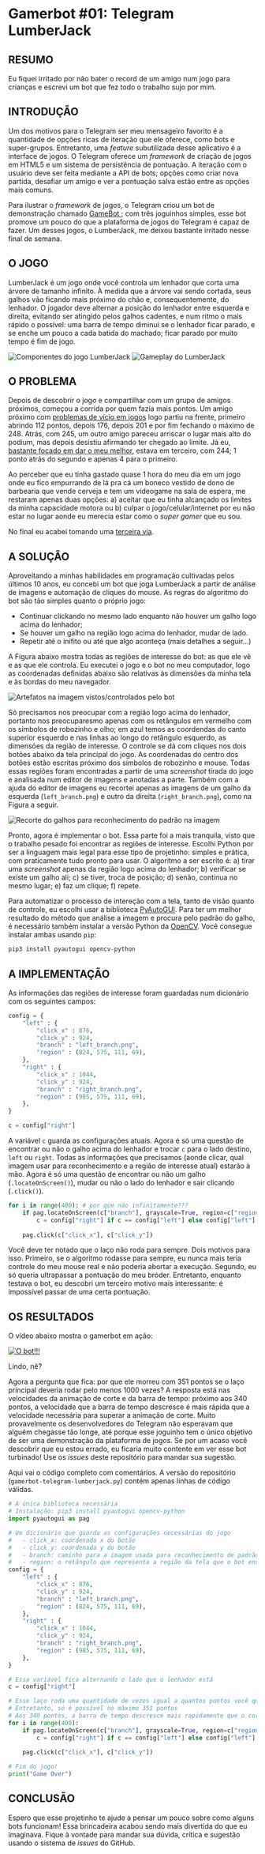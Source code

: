 # Gamerbot #01: Telegram LumberJack

## RESUMO

Eu fiquei irritado por não bater o record de um amigo num jogo para crianças e escrevi um bot que fez todo o trabalho sujo por mim.

## INTRODUÇÃO

Um dos motivos para o Telegram ser meu mensageiro favorito é a quantidade de opções ricas de iteração que ele oferece, como bots e super-grupos. Entretanto, uma *feature* subutilizada desse aplicativo é a interface de jogos. O Telegram oferece um *framework* de criação de jogos em HTML5 e um sistema de persistência de pontuação. A iteração com o usuário deve ser feita mediante a API de bots; opções como criar nova partida, desafiar um amigo e ver a pontuação salva estão entre as opções mais comuns.

Para ilustrar o *framework* de jogos, o Telegram criou um bot de demonstração chamado [GameBot ](https://t.me/gamebot); com três joguinhos simples, esse bot promove um pouco do que a plataforma de jogos do Telegram é capaz de fazer. Um desses jogos, o LumberJack, me deixou bastante irritado nesse final de semana.

## O JOGO

LumberJack é um jogo onde você controla um lenhador que corta uma árvore de tamanho infinito. À medida que a árvore vai sendo cortada, seus galhos vão ficando mais próximo do chão e, consequentemente, do lenhador. O jogador deve alternar a posição do lenhador entre esquerda e direita, evitando ser atingido pelos galhos cadentes, e num ritmo o mais rápido o possível: uma barra de tempo diminui se o lenhador ficar parado, e se enche um pouco a cada batida do machado; ficar parado por muito tempo é fim de jogo.

![Componentes do jogo LumberJack](https://i.imgur.com/iWq3ZSK.png)
![Gameplay do LumberJack](https://i.imgur.com/NdtmpyW.gif)

## O PROBLEMA

Depois de descobrir o jogo e compartilhar com um grupo de amigos próximos, começou a corrida por quem fazia mais pontos. Um amigo próximo com [problemas de vício em jogos](https://www.urbandictionary.com/define.php?term=Gamers) logo partiu na frente, primeiro abrindo 112 pontos, depois 176, depois 201 e por fim fechando o máximo de 248. Atrás, com 245, um outro amigo pareceu arriscar o lugar mais alto do podium, mas depois desistiu afirmando ter chegado ao limite. Já eu, [bastante focado em dar o meu melhor](https://www.urbandictionary.com/define.php?term=competitious), estava em terceiro, com 244; 1 ponto atrás do segundo e apenas 4 para o primeiro.

Ao perceber que eu tinha gastado quase 1 hora do meu dia em um jogo onde eu fico empurrando de lá pra cá um boneco vestido de dono de barbearia que vende cerveja e tem um videogame na sala de espera, me restaram apenas duas opções: a) aceitar que eu tinha alcançado os limites da minha capacidade motora ou b) culpar o jogo/celular/internet por eu não estar no lugar aonde eu merecia estar como o *super gamer* que eu sou.

No final eu acabei tomando uma [terceira via](https://pcb.org.br/portal2/25449/o-centrao-o-centroavante-e-o-cartao-amarelo/).

## A SOLUÇÃO

Aproveitando a minhas habilidades em programação cultivadas pelos últimos 10 anos, eu concebi um bot que joga LumberJack a partir de análise de imagens e automação de cliques do mouse. As regras do algoritmo do bot são tão simples quanto o próprio jogo:

 - Continuar clickando no mesmo lado enquanto não houver um galho logo acima do lenhador;
 - Se houver um galho na região logo acima do lenhador, mudar de lado.
 - Repetir até o inifito ou até que algo aconteça (mais detalhes a seguir...)

A Figura abaixo mostra todas as regiões de interesse do bot: as que ele vê e as que ele controla. Eu executei o jogo e o bot no meu computador, logo as coordenadas definidas abaixo são relativas às dimensões da minha tela e às bordas do meu navegador.

![Artefatos na imagem vistos/controlados pelo bot](https://i.imgur.com/9Np1hGH.png)

Só precisamos nos preocupar com a região logo acima do lenhador, portanto nos preocuparesmo apenas com os retângulos em vermelho com os símbolos de robozinho e olho; em azul temos as coordendas do canto superior esquerdo e nas linhas ao longo do retângulo esquerdo, as dimensões da região de interesse. O controle se dá com cliques nos dois botões abaixo da tela principal do jogo. As coordenadas do centro dos botões estão escritas próximo dos símbolos de robozinho e mouse. Todas essas regiões foram encontradas a partir de uma *screenshot* tirada do jogo e analisada num editor de imagens e anotadas a parte. Também com a ajuda do editor de imagens eu recortei apenas as imagens de um galho da esquerda (`left_branch.png`) e outro da direita (`right_branch.png`), como na Figura a seguir.

![Recorte do galhos para reconhecimento do padrão na imagem](https://i.imgur.com/t4wYxeJ.png)

Pronto, agora é implementar o bot. Essa parte foi a mais tranquila, visto que o trabalho pesado foi encontrar as regiões de interesse. Escolhi Python por ser a linguagem mais legal para esse tipo de projetinho: simples e prática, com praticamente tudo pronto para usar. O algoritmo a ser escrito é: a) tirar uma *screenshot* apenas da região logo acima do lenhador; b) verificar se existe um galho ali; c) se tiver, troca de posição; d) senão, continua no mesmo lugar; e) faz um clique; f) repete.

Para automatizar o processo de intereção com a tela, tanto de visão quanto de controle, eu escolhi usar a biblioteca [PyAutoGUI](https://github.com/asweigart/pyautogui). Para ter um melhor resultado do método que análise a imagem e procura pelo padrão do galho, é necessário também instalar a versão Python da [OpenCV](https://pypi.org/project/opencv-python/). Você consegue instalar ambas usando `pip`:

```python
pip3 install pyautogui opencv-python
```

## A IMPLEMENTAÇÃO

As informações das regiões de interesse foram guardadas num dicionário com os seguintes campos:

```python
config = {
    "left" : {
        "click_x" : 876,
        "click_y" : 924,
        "branch" : "left_branch.png",
        "region" : (824, 575, 111, 69),
    },
    "right" : {
        "click_x" : 1044,
        "click_y" : 924,
        "branch" : "right_branch.png",
        "region" : (985, 575, 111, 69),
    },
}

c = config["right"]
```

A variável `c` guarda as configurações atuais. Agora é só uma questão de encontrar ou não o galho acima do lenhador e trocar `c` para o lado destino, `left` ou `right`. Todas as informações que precisamos (aonde clicar, qual imagem usar para reconhecimento e a região de interesse atual) estarão à mão. Agora é só uma questão de encontrar ou não um galho (`.locateOnScreen()`), mudar ou não o lado do lenhador e sair clicando (`.click()`).

```python
for i in range(400): # por que não infinitamente???
    if pag.locateOnScreen(c["branch"], grayscale=True, region=c["region"], confidence=0.9):
        c = config["right"] if c == config["left"] else config["left"]
    
    pag.click(c["click_x"], c["click_y"])
```

Você deve ter notado que o laço não roda para sempre. Dois motivos para isso. Primeiro, se o algoritmo rodasse para sempre, eu nunca mais teria controle do meu mouse real e não poderia abortar a execução. Segundo, eu só queria ultrapassar a pontuação do meu bróder. Entretanto, enquanto testava o bot, eu descobri um terceiro motivo mais interessante: é impossível passar de uma certa pontuação.

## OS RESULTADOS

O vídeo abaixo mostra o gamerbot em ação:

[![O bot!!!](http://img.youtube.com/vi/9ZJq9pZGWrE/0.jpg)](http://www.youtube.com/watch?v=9ZJq9pZGWrE "Gamerbot Telegram LumberJack")

Lindo, nê?

Agora a pergunta que fica: por que ele morreu com 351 pontos se o laço principal deveria rodar pelo menos 1000 vezes? A resposta está nas velocidades da animação de corte e da barra de tempo: próximo aos 340 pontos, a velocidade que a barra de tempo descresce é mais rápida que a velocidade necessária para superar a animação de corte. Muito provavelmente os desenvolvedores do Telegram não esperavam que alguém chegasse tão longe, até porque esse joguinho tem o único objetivo de ser uma demonstração da plataforma de jogos. Se por um acaso você descobrir que eu estou errado, eu ficaria muito contente em ver esse bot turbinado! Use os *issues* deste repositório para mandar sua sugestão.

Aqui vai o código completo com comentários. A versão do repositório (`gamerbot-telegram-lumberjack.py`) contém apenas linhas de código válidas.

```python
# A única biblioteca necessária
# Instalação: pip3 install pyautogui opencv-python
import pyautogui as pag

# Um dicionário que guarda as configurações necessárias do jogo
#   - click_x: coordenada x do botão
#   - click_y: coordenada y do botão
#   - branch: caminho para a imagem usada para reconhecimento de padrão
#   - region: o retângulo que representa a região da tela que o bot enxerga
config = {
    "left" : {
        "click_x" : 876,
        "click_y" : 924,
        "branch" : "left_branch.png",
        "region" : (824, 575, 111, 69),
    },
    "right" : {
        "click_x" : 1044,
        "click_y" : 924,
        "branch" : "right_branch.png",
        "region" : (985, 575, 111, 69),
    },
}

# Essa variável fica alternando o lado que o lenhador está
c = config["right"]

# Esse laço roda uma quantidade de vezes igual a quantos pontos você quer fazer
# Entretanto, só é possível no máximo 351 pontos
# Aos 340 pontos, a barra de tempo descresce mais rapidamente que o corte do lenhador
for i in range(400):
    if pag.locateOnScreen(c["branch"], grayscale=True, region=c["region"], confidence=0.9):
        c = config["right"] if c == config["left"] else config["left"]
    
    pag.click(c["click_x"], c["click_y"])

# Fim do jogo!
print("Game Over")
```

## CONCLUSÃO

Espero que esse projetinho te ajude a pensar um pouco sobre como alguns bots funcionam! Essa brincadeira acabou sendo mais divertida do que eu imaginava. Fique à vontade para mandar sua dúvida, crítica e sugestão usando o sistema de *issues* do GitHub.
